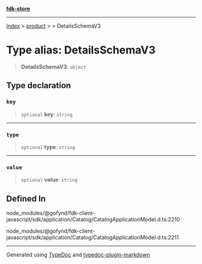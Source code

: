 [**fdk-store**](../../../README.md)
***

[Index](../../../API.md) > [product](../../README.md) > [<internal>](../README.md) > DetailsSchemaV3

# Type alias: DetailsSchemaV3

> **DetailsSchemaV3**: `object`

## Type declaration

### `key`

> `optional` **key**: `string`

***

### `type`

> `optional` **type**: `string`

***

### `value`

> `optional` **value**: `string`

## Defined In

node\_modules/@gofynd/fdk-client-javascript/sdk/application/Catalog/CatalogApplicationModel.d.ts:2210

node\_modules/@gofynd/fdk-client-javascript/sdk/application/Catalog/CatalogApplicationModel.d.ts:2211

***
Generated using [TypeDoc](https://typedoc.org/) and [typedoc-plugin-markdown](https://www.npmjs.com/package/typedoc-plugin-markdown)
